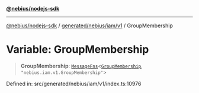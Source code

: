 [**@nebius/nodejs-sdk**](../../../../../README.md)

---

[@nebius/nodejs-sdk](../../../../../README.md) / [generated/nebius/iam/v1](../README.md) / GroupMembership

# Variable: GroupMembership

> **GroupMembership**: [`MessageFns`](../../../../../runtime/protos/core/interfaces/MessageFns.md)\<[`GroupMembership`](../interfaces/GroupMembership.md), `"nebius.iam.v1.GroupMembership"`\>

Defined in: src/generated/nebius/iam/v1/index.ts:10976
